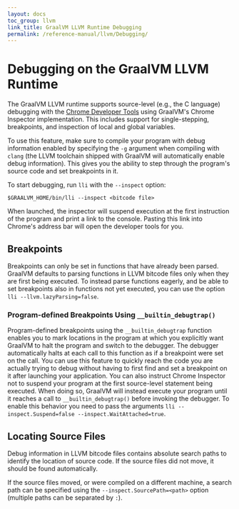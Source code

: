 ```yaml
---
layout: docs
toc_group: llvm
link_title: GraalVM LLVM Runtime Debugging
permalink: /reference-manual/llvm/Debugging/
---
```

# Debugging on the GraalVM LLVM Runtime

The GraalVM LLVM runtime supports source-level (e.g., the C language) debugging with the [Chrome Developer Tools](https://developers.google.com/web/tools/chrome-devtools/) using GraalVM's Chrome Inspector implementation.
This includes support for single-stepping, breakpoints, and inspection of local and global variables.

To use this feature, make sure to compile your program with debug information enabled by specifying the `-g` argument when compiling with `clang` (the LLVM toolchain shipped with GraalVM will automatically enable debug information).
This gives you the ability to step through the program's source code and set breakpoints in it.

<!-- With GraalVM 20.0 and older, the option `--llvm.enableLVI=true` is needed for being able to inspect variables during debugging.
This option is not enabled by default as it decreases the program's run-time performance.
Starting with GraalVM 20.1, this option is not needed anymore and thus deprecated. -->

To start debugging, run `lli` with the `--inspect` option:
```shell
$GRAALVM_HOME/bin/lli --inspect <bitcode file>
```

When launched, the inspector will suspend execution at the first instruction of the program and print a link to the console.
Pasting this link into Chrome's address bar will open the developer tools for you.

## Breakpoints

Breakpoints can only be set in functions that have already been parsed.
GraalVM defaults to parsing functions in LLVM bitcode files only when they are first being executed.
To instead parse functions eagerly, and be able to set breakpoints also in functions not yet executed, you can use the option `lli --llvm.lazyParsing=false`.

### Program-defined Breakpoints Using `__builtin_debugtrap()`

Program-defined breakpoints using the `__builtin_debugtrap` function enables you to mark locations in the program at which you explicitly want GraalVM to halt the program and switch to the debugger.
The debugger automatically halts at each call to this function as if a breakpoint were set on the call.
You can use this feature to quickly reach the code you are actually trying to debug without having to first find and set a breakpoint on it after launching your application.
You can also instruct Chrome Inspector not to suspend your program at the first source-level statement being executed.
When doing so, GraalVM will instead execute your program until it reaches a call to `__builtin_debugtrap()` before invoking the debugger.
To enable this behavior you need to pass the arguments `lli --inspect.Suspend=false --inspect.WaitAttached=true`.

## Locating Source Files

Debug information in LLVM bitcode files contains absolute search paths to identify the location of source code.
If the source files did not move, it should be found automatically.

If the source files moved, or were compiled on a different machine, a search path can be specified using the `--inspect.SourcePath=<path>` option (multiple paths can be separated by `:`).
